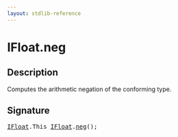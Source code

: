 ```yaml
---
layout: stdlib-reference
---
```


# IFloat\.neg

## Description

Computes the arithmetic negation of the conforming type.




## Signature 

<pre>
<a href="index.html" class="code_type">IFloat</a>.<span class="code_keyword">This</span> <a href="index.html" class="code_type">IFloat</a>.<a href="neg.html">neg</a>();

</pre>

